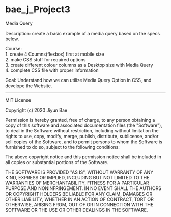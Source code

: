 # bae_j_Project3

Media Query

Description: create a basic example of a media query based on the specs below.

Course:<br>1. create 4 Coumns(flexbox) first at mobile size<br>
        2. make CSS stuff for required options<br>
        3. create different colour columns as a Desktop size with Media Query<br>
        4. complete CSS file with proper information

Goal: Understand how we can utilize Media Query Option in CSS, and develope the Website.

-------------------------------------------------------------------------------

MIT License

Copyright (c) 2020 Jiyun Bae

Permission is hereby granted, free of charge, to any person obtaining a copy
of this software and associated documentation files (the "Software"), to deal
in the Software without restriction, including without limitation the rights
to use, copy, modify, merge, publish, distribute, sublicense, and/or sell
copies of the Software, and to permit persons to whom the Software is
furnished to do so, subject to the following conditions:

The above copyright notice and this permission notice shall be included in all
copies or substantial portions of the Software.

THE SOFTWARE IS PROVIDED "AS IS", WITHOUT WARRANTY OF ANY KIND, EXPRESS OR
IMPLIED, INCLUDING BUT NOT LIMITED TO THE WARRANTIES OF MERCHANTABILITY,
FITNESS FOR A PARTICULAR PURPOSE AND NONINFRINGEMENT. IN NO EVENT SHALL THE
AUTHORS OR COPYRIGHT HOLDERS BE LIABLE FOR ANY CLAIM, DAMAGES OR OTHER
LIABILITY, WHETHER IN AN ACTION OF CONTRACT, TORT OR OTHERWISE, ARISING FROM,
OUT OF OR IN CONNECTION WITH THE SOFTWARE OR THE USE OR OTHER DEALINGS IN THE
SOFTWARE.